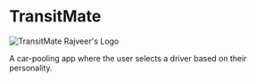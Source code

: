 # TransitMate
![TransitMate Rajveer's Logo](https://github.com/RajveerSodhi/TransitMate/assets/65150031/ba89af17-a3df-40de-b07c-1c2258586ca6)

A car-pooling app where the user selects a driver based on their personality.
